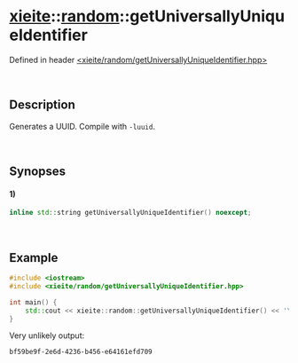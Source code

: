 # [xieite](../xieite.md)\:\:[random](../random.md)\:\:getUniversallyUniqueIdentifier
Defined in header [<xieite/random/getUniversallyUniqueIdentifier.hpp>](../../include/xieite/random/getUniversallyUniqueIdentifier.hpp)

&nbsp;

## Description
Generates a UUID. Compile with `-luuid`.

&nbsp;

## Synopses
#### 1)
```cpp
inline std::string getUniversallyUniqueIdentifier() noexcept;
```

&nbsp;

## Example
```cpp
#include <iostream>
#include <xieite/random/getUniversallyUniqueIdentifier.hpp>

int main() {
    std::cout << xieite::random::getUniversallyUniqueIdentifier() << '\n';
}
```
Very unlikely output:
```
bf59be9f-2e6d-4236-b456-e64161efd709
```
